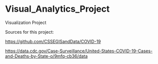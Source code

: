 # Visual_Analytics_Project

Visualization Project

Sources for this project:

https://github.com/CSSEGISandData/COVID-19

https://data.cdc.gov/Case-Surveillance/United-States-COVID-19-Cases-and-Deaths-by-State-o/9mfq-cb36/data


